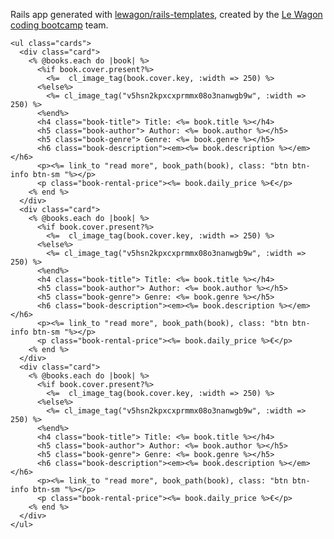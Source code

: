 Rails app generated with [lewagon/rails-templates](https://github.com/lewagon/rails-templates), created by the [Le Wagon coding bootcamp](https://www.lewagon.com) team.

    <ul class="cards">
      <div class="card">
        <% @books.each do |book| %>
          <%if book.cover.present?%>
            <%=  cl_image_tag(book.cover.key, :width => 250) %>
          <%else%>
            <%= cl_image_tag("v5hsn2kpxcxprmmx08o3nanwgb9w", :width => 250) %>
          <%end%>
          <h4 class="book-title"> Title: <%= book.title %></h4>
          <h5 class="book-author"> Author: <%= book.author %></h5>
          <h5 class="book-genre"> Genre: <%= book.genre %></h5>
          <h6 class="book-description"><em><%= book.description %></em></h6>
          <p><%= link_to "read more", book_path(book), class: "btn btn-info btn-sm "%></p>
          <p class="book-rental-price"><%= book.daily_price %>€</p>
        <% end %>
      </div>
      <div class="card">
        <% @books.each do |book| %>
          <%if book.cover.present?%>
            <%=  cl_image_tag(book.cover.key, :width => 250) %>
          <%else%>
            <%= cl_image_tag("v5hsn2kpxcxprmmx08o3nanwgb9w", :width => 250) %>
          <%end%>
          <h4 class="book-title"> Title: <%= book.title %></h4>
          <h5 class="book-author"> Author: <%= book.author %></h5>
          <h5 class="book-genre"> Genre: <%= book.genre %></h5>
          <h6 class="book-description"><em><%= book.description %></em></h6>
          <p><%= link_to "read more", book_path(book), class: "btn btn-info btn-sm "%></p>
          <p class="book-rental-price"><%= book.daily_price %>€</p>
        <% end %>
      </div>
      <div class="card">
        <% @books.each do |book| %>
          <%if book.cover.present?%>
            <%=  cl_image_tag(book.cover.key, :width => 250) %>
          <%else%>
            <%= cl_image_tag("v5hsn2kpxcxprmmx08o3nanwgb9w", :width => 250) %>
          <%end%>
          <h4 class="book-title"> Title: <%= book.title %></h4>
          <h5 class="book-author"> Author: <%= book.author %></h5>
          <h5 class="book-genre"> Genre: <%= book.genre %></h5>
          <h6 class="book-description"><em><%= book.description %></em></h6>
          <p><%= link_to "read more", book_path(book), class: "btn btn-info btn-sm "%></p>
          <p class="book-rental-price"><%= book.daily_price %>€</p>
        <% end %>
      </div>
    </ul>
  </div>